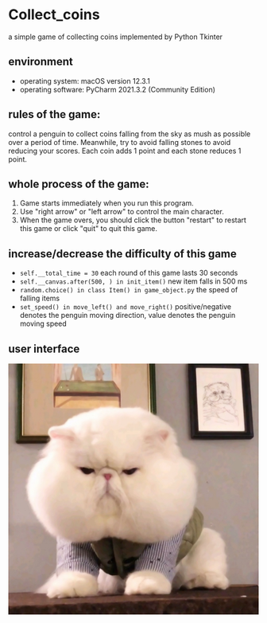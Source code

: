 # Collect_coins
a simple game of collecting coins implemented by Python Tkinter

## environment
- operating system: macOS version 12.3.1
- operating software: PyCharm 2021.3.2 (Community Edition)

## rules of the game:
control a penguin to collect coins falling from the sky as mush as possible
over a period of time. Meanwhile, try to avoid falling stones to avoid reducing
your scores. Each coin adds 1 point and each stone reduces 1 point.

## whole process of the game:
1. Game starts immediately when you run this program. 
2. Use "right arrow" or "left arrow" to control the main character. 
3. When the game overs, you should click the button "restart" to restart this game or click "quit" to quit this game.

## increase/decrease the difficulty of this game
- `self.__total_time = 30` each round of this game lasts 30 seconds                                
- `self.__canvas.after(500, ) in init_item()` new item falls in 500 ms 
- `random.choice() in class Item() in game_object.py` the speed of falling items                                                                               
- `set_speed() in move_left() and move_right()` positive/negative denotes the penguin moving direction, value denotes the penguin moving speed            
                                                                 
## user interface
![The user interface](cat.png) 
